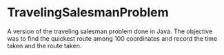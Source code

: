 # TravelingSalesmanProblem
A version of the traveling salesman problem done in Java. The objective was to find the quickest route among 100 coordinates and record the time taken and the route taken.
